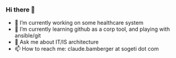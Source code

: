 ### Hi there 👋

<!--
**claudebamberger/claudebamberger** is a ✨ _special_ ✨ repository because its `README.md` (this file) appears on your GitHub profile.

Here are some ideas to get you started:

- 🔭 I’m currently working on ...
- 🌱 I’m currently learning ...
- 👯 I’m looking to collaborate on ...
- 🤔 I’m looking for help with ...
- 💬 Ask me about ...
- 📫 How to reach me: ...
- 😄 Pronouns: ...
- ⚡ Fun fact: ...
-->
- 🔭 I’m currently working on some healthcare system
- 🌱 I’m currently learning github as a corp tool, and playing with ansible/git
- 💬 Ask me about IT/IS architecture
- 📫 How to reach me: claude.bamberger at sogeti dot com

